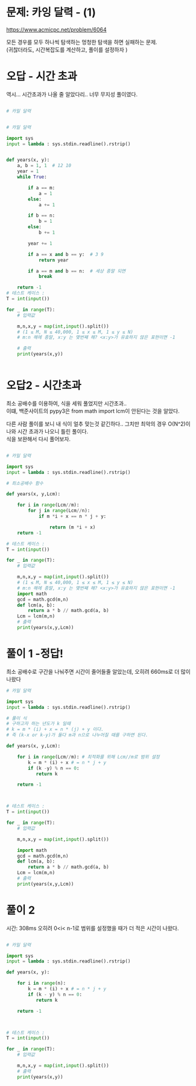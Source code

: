 # 문제: 카잉 달력 - (1)
https://www.acmicpc.net/problem/6064

모든 경우를 모두 하나씩 탐색하는 멍청한 탐색을 하면 실패하는 문제.  
(귀찮더라도, 시간복잡도를 계산하고, 풀이를 설정하자 )
# 오답 - 시간 초과

역시... 시간초과가 나올 줄 알았다리.. 너무 무지성 풀이였다.

``` python

# 카일 달력


# 카일 달력

import sys
input = lambda : sys.stdin.readline().rstrip()


def years(x, y):
    a, b = 1, 1  # 12 10
    year = 1
    while True:

        if a == m:
            a = 1
        else:
            a += 1

        if b == n:
            b = 1
        else:
            b += 1

        year += 1

        if a == x and b == y:  # 3 9
            return year

        if a == m and b == n:  # 세상 종말 되면
            break

    return -1
# 테스트 케이스 :
T = int(input())

for _ in range(T):
    # 입력값

    m,n,x,y = map(int,input().split())
    # (1 ≤ M, N ≤ 40,000, 1 ≤ x ≤ M, 1 ≤ y ≤ N)
    # m:n 해에 종말, x:y 는 몇번째 해? <x:y>가 유효하지 않은 표현이면 -1

    # 출력
    print(years(x,y))



```
# 오답2 - 시간초과

최소 공배수를 이용하여, 식을 세워 풀었지만 시간초과..  
이떄, 백준사이트의 pypy3은 from math import lcm이 안된다는 것을 알았다.   

다른 사람 풀이를 보니 내 식이 얼추 맞는것 같긴하다..
그치만 최악의 경우 O(N^2)이 나와 시간 초과가 나오니 틀린 풀이다.  
식을 보완해서 다시 풀어보자.
``` python

# 카일 달력

import sys
input = lambda : sys.stdin.readline().rstrip()

# 최소공배수 함수

def years(x, y,Lcm):

    for i in range(Lcm//m):
        for j in range(Lcm//n):
            if m *i + x == n * j + y:

                return (m *i + x)
    return -1

# 테스트 케이스 :
T = int(input())

for _ in range(T):
    # 입력값

    m,n,x,y = map(int,input().split())
    # (1 ≤ M, N ≤ 40,000, 1 ≤ x ≤ M, 1 ≤ y ≤ N)
    # m:n 해에 종말, x:y 는 몇번째 해? <x:y>가 유효하지 않은 표현이면 -1
    import math
    gcd = math.gcd(m,n)
    def lcm(a, b):
        return a * b // math.gcd(a, b)
    Lcm = lcm(m,n)
    # 출력
    print(years(x,y,Lcm))


```

# 풀이 1 -정답!

최소 공배수로 구간을 나눠주면 시간이 줄어들줄 알았는데, 오히려 660ms로 더 많이 나왔다
``` python
# 카일 달력

import sys
input = lambda : sys.stdin.readline().rstrip()

# 풀이 식
# 구하고자 하는 년도가 k 일때
# k = m * (i) + x = n * (j) + y 이다.
# 즉 (k-x or k-y)가 둘다 m과 n으로 나누어질 때를 구하면 된다.

def years(x, y,Lcm):

    for i in range(Lcm//m): # 최적화를 위해 Lcm//m로 범위 설정
        k = m * (i) + x # = n * j + y
        if (k -y) % n == 0:
           return k

    return -1



# 테스트 케이스 :
T = int(input())

for _ in range(T):
    # 입력값

    m,n,x,y = map(int,input().split())

    import math
    gcd = math.gcd(m,n)
    def lcm(a, b):
        return a * b // math.gcd(a, b)
    Lcm = lcm(m,n)
    # 출력
    print(years(x,y,Lcm))


```
# 풀이 2
시간: 308ms
오히려 0<i< n-1로 범위를 설정했을 때가 더 적은 시간이 나왔다.
``` python

# 카일 달력

import sys
input = lambda : sys.stdin.readline().rstrip()

def years(x, y):

    for i in range(n):
        k = m * (i) + x # = n * j + y
        if (k - y) % n == 0:
           return k

    return -1



# 테스트 케이스 :
T = int(input())

for _ in range(T):
    # 입력값

    m,n,x,y = map(int,input().split())
    # 출력
    print(years(x,y))



```
